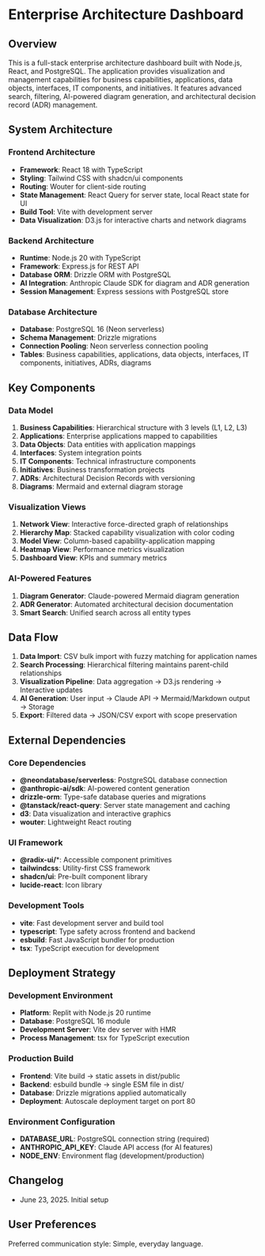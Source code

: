 # Enterprise Architecture Dashboard

## Overview

This is a full-stack enterprise architecture dashboard built with Node.js, React, and PostgreSQL. The application provides visualization and management capabilities for business capabilities, applications, data objects, interfaces, IT components, and initiatives. It features advanced search, filtering, AI-powered diagram generation, and architectural decision record (ADR) management.

## System Architecture

### Frontend Architecture
- **Framework**: React 18 with TypeScript
- **Styling**: Tailwind CSS with shadcn/ui components
- **Routing**: Wouter for client-side routing
- **State Management**: React Query for server state, local React state for UI
- **Build Tool**: Vite with development server
- **Data Visualization**: D3.js for interactive charts and network diagrams

### Backend Architecture
- **Runtime**: Node.js 20 with TypeScript
- **Framework**: Express.js for REST API
- **Database ORM**: Drizzle ORM with PostgreSQL
- **AI Integration**: Anthropic Claude SDK for diagram and ADR generation
- **Session Management**: Express sessions with PostgreSQL store

### Database Architecture
- **Database**: PostgreSQL 16 (Neon serverless)
- **Schema Management**: Drizzle migrations
- **Connection Pooling**: Neon serverless connection pooling
- **Tables**: Business capabilities, applications, data objects, interfaces, IT components, initiatives, ADRs, diagrams

## Key Components

### Data Model
1. **Business Capabilities**: Hierarchical structure with 3 levels (L1, L2, L3)
2. **Applications**: Enterprise applications mapped to capabilities
3. **Data Objects**: Data entities with application mappings
4. **Interfaces**: System integration points
5. **IT Components**: Technical infrastructure components
6. **Initiatives**: Business transformation projects
7. **ADRs**: Architectural Decision Records with versioning
8. **Diagrams**: Mermaid and external diagram storage

### Visualization Views
1. **Network View**: Interactive force-directed graph of relationships
2. **Hierarchy Map**: Stacked capability visualization with color coding
3. **Model View**: Column-based capability-application mapping
4. **Heatmap View**: Performance metrics visualization
5. **Dashboard View**: KPIs and summary metrics

### AI-Powered Features
1. **Diagram Generator**: Claude-powered Mermaid diagram generation
2. **ADR Generator**: Automated architectural decision documentation
3. **Smart Search**: Unified search across all entity types

## Data Flow

1. **Data Import**: CSV bulk import with fuzzy matching for application names
2. **Search Processing**: Hierarchical filtering maintains parent-child relationships
3. **Visualization Pipeline**: Data aggregation → D3.js rendering → Interactive updates
4. **AI Generation**: User input → Claude API → Mermaid/Markdown output → Storage
5. **Export**: Filtered data → JSON/CSV export with scope preservation

## External Dependencies

### Core Dependencies
- **@neondatabase/serverless**: PostgreSQL database connection
- **@anthropic-ai/sdk**: AI-powered content generation
- **drizzle-orm**: Type-safe database queries and migrations
- **@tanstack/react-query**: Server state management and caching
- **d3**: Data visualization and interactive graphics
- **wouter**: Lightweight React routing

### UI Framework
- **@radix-ui/***: Accessible component primitives
- **tailwindcss**: Utility-first CSS framework
- **shadcn/ui**: Pre-built component library
- **lucide-react**: Icon library

### Development Tools
- **vite**: Fast development server and build tool
- **typescript**: Type safety across frontend and backend
- **esbuild**: Fast JavaScript bundler for production
- **tsx**: TypeScript execution for development

## Deployment Strategy

### Development Environment
- **Platform**: Replit with Node.js 20 runtime
- **Database**: PostgreSQL 16 module
- **Development Server**: Vite dev server with HMR
- **Process Management**: tsx for TypeScript execution

### Production Build
- **Frontend**: Vite build → static assets in dist/public
- **Backend**: esbuild bundle → single ESM file in dist/
- **Database**: Drizzle migrations applied automatically
- **Deployment**: Autoscale deployment target on port 80

### Environment Configuration
- **DATABASE_URL**: PostgreSQL connection string (required)
- **ANTHROPIC_API_KEY**: Claude API access (for AI features)
- **NODE_ENV**: Environment flag (development/production)

## Changelog
- June 23, 2025. Initial setup

## User Preferences

Preferred communication style: Simple, everyday language.